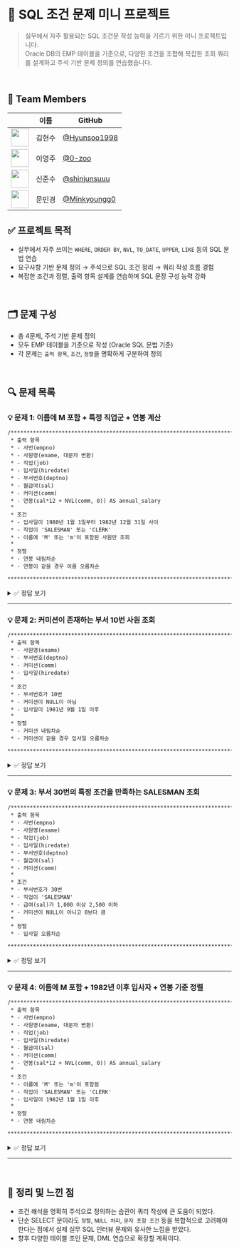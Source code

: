 # 📘 SQL 조건 문제 미니 프로젝트

> 실무에서 자주 활용되는 SQL 조건문 작성 능력을 기르기 위한 미니 프로젝트입니다.  
Oracle DB의 EMP 테이블을 기준으로, 다양한 조건을 조합해 복잡한 조회 쿼리를 설계하고 주석 기반 문제 정의를 연습했습니다.

<br>


## 👥 Team Members

| | 이름  | GitHub |
|--|------|--------|
| <img src="https://github.com/Hyunsoo1998.png" width=40/> | 김현수 | [@Hyunsoo1998](https://github.com/Hyunsoo1998) | 
| <img src="https://github.com/0-zoo.png" width="40"/> | 이영주 | [@0-zoo](https://github.com/0-zoo) |
| <img src="https://github.com/shinjunsuuu.png" width="40"/> | 신준수 | [@shinjunsuuu](https://github.com/shinjunsuuu) |
| <img src="https://github.com/Minkyoungg0.png" width="40"/> | 문민경 | [@Minkyoungg0](https://github.com/Minkyoungg0) |



## ✅ 프로젝트 목적

- 실무에서 자주 쓰이는 `WHERE`, `ORDER BY`, `NVL`, `TO_DATE`, `UPPER`, `LIKE` 등의 SQL 문법 연습
- 요구사항 기반 문제 정의 → 주석으로 SQL 조건 정리 → 쿼리 작성 흐름 경험
- 복잡한 조건과 정렬, 출력 항목 설계를 연습하며 SQL 문장 구성 능력 강화

<br>

## 🗂️ 문제 구성

- 총 4문제, 주석 기반 문제 정의
- 모두 EMP 테이블을 기준으로 작성 (Oracle SQL 문법 기준)
- 각 문제는 `출력 항목`, `조건`, `정렬`을 명확하게 구분하여 정의

<br>

## 🔍 문제 목록

### 💡 문제 1: 이름에 M 포함 + 특정 직업군 + 연봉 계산
```
/****************************************************************************************
 * 출력 항목
 * - 사번(empno)
 * - 사원명(ename, 대문자 변환)
 * - 직업(job)
 * - 입사일(hiredate)
 * - 부서번호(deptno)
 * - 월급여(sal)
 * - 커미션(comm)
 * - 연봉(sal*12 + NVL(comm, 0)) AS annual_salary
 *
 * 조건
 * - 입사일이 1980년 1월 1일부터 1982년 12월 31일 사이
 * - 직업이 'SALESMAN' 또는 'CLERK'
 * - 이름에 'M' 또는 'm'이 포함된 사원만 조회
 *
 * 정렬
 * - 연봉 내림차순
 * - 연봉이 같을 경우 이름 오름차순
 ****************************************************************************************/
```

<details>
<summary>✅ 정답 보기</summary>

```sql
SELECT empno,
       UPPER(ename)             AS ename,
       job,
       hiredate,
       deptno,
       sal,
       comm,
       sal * 12 + NVL(comm, 0)  AS annual_salary
FROM   emp
WHERE  hiredate BETWEEN TO_DATE('1980-01-01', 'YYYY-MM-DD') AND TO_DATE('1982-12-31', 'YYYY-MM-DD')
  AND  job IN ('SALESMAN', 'CLERK')
  AND  (ename LIKE '%M%' OR ename LIKE '%m%')
ORDER BY annual_salary DESC,
         ename ASC;
```

</details>

---

### 💡 문제 2: 커미션이 존재하는 부서 10번 사원 조회
```
/****************************************************************************************
 * 출력 항목
 * - 사원명(ename)
 * - 부서번호(deptno)
 * - 커미션(comm)
 * - 입사일(hiredate)
 *
 * 조건
 * - 부서번호가 10번
 * - 커미션이 NULL이 아님
 * - 입사일이 1981년 9월 1일 이후
 *
 * 정렬
 * - 커미션 내림차순
 * - 커미션이 같을 경우 입사일 오름차순
 ****************************************************************************************/
```

<details>
<summary>✅ 정답 보기</summary>

```sql
SELECT ename,
       deptno,
       comm,
       hiredate
FROM   emp
WHERE  deptno   = 10
  AND  comm    IS NOT NULL
  AND  hiredate > TO_DATE('1981-09-01','YYYY-MM-DD')
ORDER  BY comm DESC,
          hiredate ASC;
```

</details>

---

### 💡 문제 3: 부서 30번의 특정 조건을 만족하는 SALESMAN 조회
```
/****************************************************************************************
 * 출력 항목
 * - 사번(empno)
 * - 사원명(ename)
 * - 직업(job)
 * - 입사일(hiredate)
 * - 부서번호(deptno)
 * - 월급여(sal)
 * - 커미션(comm)
 *
 * 조건
 * - 부서번호가 30번
 * - 직업이 'SALESMAN'
 * - 급여(sal)가 1,000 이상 2,500 이하
 * - 커미션이 NULL이 아니고 0보다 큼
 *
 * 정렬
 * - 입사일 오름차순
 ****************************************************************************************/
```

<details>
<summary>✅ 정답 보기</summary>

```sql
SELECT empno,
       ename,
       job,
       hiredate,
       deptno,
       sal,
       comm
FROM   emp
WHERE  deptno = 30
  AND  job    = 'SALESMAN'
  AND  sal BETWEEN 1000 AND 2500
  AND  comm IS NOT NULL
  AND  comm  > 0
ORDER  BY hiredate ASC;
```

</details>

---

### 💡 문제 4: 이름에 M 포함 + 1982년 이후 입사자 + 연봉 기준 정렬
```
/****************************************************************************************
 * 출력 항목
 * - 사번(empno)
 * - 사원명(ename, 대문자 변환)
 * - 직업(job)
 * - 입사일(hiredate)
 * - 월급여(sal)
 * - 커미션(comm)
 * - 연봉(sal*12 + NVL(comm, 0)) AS annual_salary
 *
 * 조건
 * - 이름에 'M' 또는 'm'이 포함됨
 * - 직업이 'SALESMAN' 또는 'CLERK'
 * - 입사일이 1982년 1월 1일 이후
 *
 * 정렬
 * - 연봉 내림차순
 ****************************************************************************************/
```

<details>
<summary>✅ 정답 보기</summary>

```sql
SELECT empno,
       UPPER(ename)                 AS ename,
       job,
       hiredate,
       sal,
       comm,
       sal*12 + NVL(comm,0)         AS annual_salary
FROM   emp
WHERE  (ename LIKE '%M%' OR ename LIKE '%m%')
  AND  job IN ('SALESMAN','CLERK')
  AND  hiredate >= TO_DATE('1982-01-01','YYYY-MM-DD')
ORDER  BY annual_salary DESC;
```

</details>

---

<br>

## 📝 정리 및 느낀 점

- 조건 해석을 명확히 주석으로 정의하는 습관이 쿼리 작성에 큰 도움이 되었다.
- 단순 SELECT 문이라도 `정렬`, `NULL 처리`, `문자 포함 조건` 등을 복합적으로 고려해야 한다는 점에서 실제 실무 SQL 인터뷰 문제와 유사한 느낌을 받았다.
- 향후 다양한 테이블 조인 문제, DML 연습으로 확장할 계획이다.
